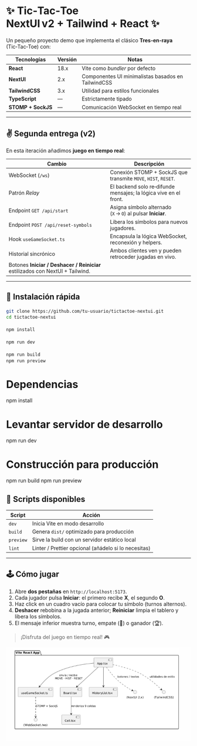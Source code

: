 # ✨ Tic‑Tac‑Toe NextUI v2 + Tailwind + React ✨

Un pequeño proyecto demo que implementa el clásico **Tres‑en‑raya** (Tic‑Tac‑Toe) con:

| Tecnologías     | Versión | Notas                                              |
|-----------------|---------|----------------------------------------------------|
| **React**       | 18.x    | Vite como *bundler* por defecto                    |
| **NextUI**      | 2.x     | Componentes UI minimalistas basados en TailwindCSS |
| **TailwindCSS** | 3.x     | Utilidad para estilos funcionales                  |
| **TypeScript**  | —       | Estrictamente tipado                               |
| **STOMP + SockJS** | —    | Comunicación WebSocket en tiempo real              |

---

## ✌️ Segunda entrega (v2)

En esta iteración añadimos **juego en tiempo real**:

| Cambio | Descripción |
|--------|-------------|
| WebSocket (`/ws`) | Conexión STOMP + SockJS que transmite `MOVE`, `HIST`, `RESET`. |
| Patrón *Relay*    | El backend solo re‑difunde mensajes; la lógica vive en el front. |
| Endpoint `GET /api/start` | Asigna símbolo alternado (`X` → `O`) al pulsar **Iniciar**. |
| Endpoint `POST /api/reset-symbols` | Libera los símbolos para nuevos jugadores. |
| Hook `useGameSocket.ts`   | Encapsula la lógica WebSocket, reconexión y helpers. |
| Historial sincrónico      | Ambos clientes ven y pueden retroceder jugadas en vivo. |
| Botones **Iniciar / Deshacer / Reiniciar** estilizados con NextUI + Tailwind. |

---

## 🚀 Instalación rápida

```bash
git clone https://github.com/tu-usuario/tictactoe-nextui.git
cd tictactoe-nextui

npm install        

npm run dev

npm run build
npm run preview
```

# Dependencias
npm install        

# Levantar servidor de desarrollo
npm run dev

# Construcción para producción
npm run build
npm run preview    



## 📜 Scripts disponibles

| Script   | Acción                                                   |
|----------|----------------------------------------------------------|
| `dev`    | Inicia Vite en modo desarrollo                           |
| `build`  | Genera `dist/` optimizado para producción                |
| `preview`| Sirve la build con un servidor estático local            |
| `lint`   | Linter / Prettier opcional (añádelo si lo necesitas)     |

---

## 🕹️ Cómo jugar

1. Abre **dos pestañas** en `http://localhost:5173`.
2. Cada jugador pulsa **Iniciar**: el primero recibe **X**, el segundo **O**.
3. Haz click en un cuadro vacío para colocar tu símbolo (turnos alternos).
4. **Deshacer** rebobina a la jugada anterior; **Reiniciar** limpia el tablero y libera los símbolos.
5. El mensaje inferior muestra turno, empate (🤝) o ganador (🏆).

> ¡Disfruta del juego en tiempo real! 🎮






![alt text](image.png)